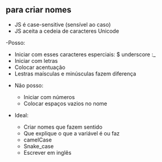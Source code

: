 ## para criar nomes

- JS é case-sensitive (sensível ao caso)
- JS aceita a cedeia de caracteres Unicode

-Posso:

- Iniciar com esses caracteres esperciais: $ underscore :\_
- Iniciar com letras
- Colocar acentuação
- Lestras maísculas e minúsculas fazem diferença

* Não posso:

  - Iniciar com números
  - Colocar espaços vazios no nome

* Ideal:
  - Criar nomes que fazem sentido
  - Que explique o que a variável é ou faz
  - camelCase
  - Snake_case
  - Escrever em inglês

